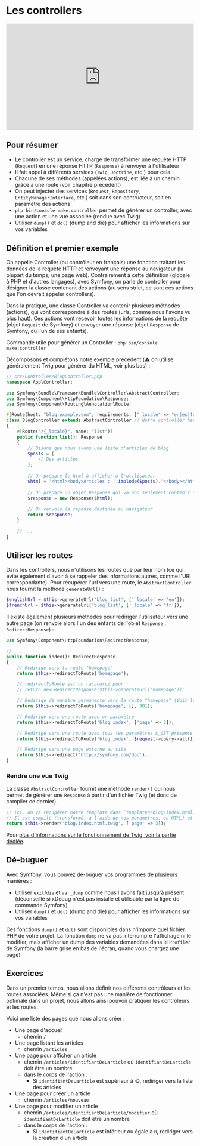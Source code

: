 # Les controllers

<div style="position: relative; padding-bottom: 56.25%; height: 0;"><iframe src="https://www.loom.com/embed/12a92f13e0354bfcbfc291f50222ca51" frameborder="0" webkitallowfullscreen mozallowfullscreen allowfullscreen style="position: absolute; top: 0; left: 0; width: 100%; height: 100%;"></iframe></div>

## Pour résumer

- Le controller est un service, chargé de transformer une requête HTTP (`Request`) en une réponse HTTP (`Response`) à renvoyer à l'utilisateur
- Il fait appel à différents services (`Twig`, `Doctrine`, etc.) pour cela
- Chacune de ses méthodes (appelées actions), est liée à un chemin grâce à une route (voir chapitre précédent)
- On peut injecter des services (`Request`, `Repository`, `EntityManagerInterface`, etc.) soit dans son contructeur, soit en paramètre des actions
- `php bin/console make:controller` permet de générer un controller, avec une action et une vue associée (rendue avec Twig)
- Utiliser `dump()` et `dd()` (dump and die) pour afficher les informations sur vos variables

## Définition et premier exemple

On appelle Controller (ou contrôleur en français) une fonction traitant les données de la requête HTTP et renvoyant une réponse au navigateur (la plupart du temps, une page web). Contrairement à cette définition (globale à PHP et d'autres langages), avec Symfony, on parle de controller pour désigner la classe contenant des actions (au sens strict, ce sont ces actions que l'on devrait appeler controllers).

Dans la pratique, une classe Controller va contenir plusieurs méthodes (actions), qui vont correspondre à des routes (urls, comme nous l'avons vu plus haut). Ces actions vont recevoir toutes les informations de la requête (objet `Request` de Symfony) et envoyer une réponse (objet `Response` de Symfony, ou l'un de ses enfants).

Commande utile pour générer un Controller : `php bin/console make:controller`

Décomposons et complétons notre exemple précédent (:warning: on utilise généralement Twig pour générer du HTML, voir plus bas) :

```php
// src/Controller/BlogController.php
namespace App\Controller;

use Symfony\Bundle\FrameworkBundle\Controller\AbstractController;
use Symfony\Component\HttpFoundation\Response;
use Symfony\Component\Routing\Annotation\Route;

#[Route(host: "blog.example.com", requirements: ["_locale" => "en|es|fr"], name: "blog_"]
class BlogController extends AbstractController // Notre controller hérite du AbstractController de Symfony, ce qui nous permet d'avoir plusieurs méthodes très utiles. Ca n'est toutefois pas obligatoire, nous pourrions tout à fait définir des controllers qui n'étendent pas AbstractController.
{
    #[Route("/{_locale}", name: "list")]
    public function list(): Response
    {
        // Disons que nous avons une liste d'articles de blog
        $posts = [
            // Des articles
        ];
        
        // On prépare le html à afficher à l'utilisateur
        $html = '<html><body>Articles : '.implode($posts).'</body></html>';
        
        // On prépare un objet Response qui va non seulement contenir notre html, mais également toutes les informations HTTP nécessaires (headers par exemple)
        $response = new Response($html);
        
        // On renvoie la réponse destinée au navigateur
        return $response;
    }
    
    // ...
}
```

## Utiliser les routes

Dans les controllers, nous n'utilisons les routes que par leur nom (ce qui évite également d'avoir à se rappeler des informations autres, comme l'URi correspondante).
Pour récupérer l'url vers une route, le `AbstractController` nous fournit la méthode `generateUrl()` :

```php
$englishUrl = $this->generateUrl('blog_list', ['_locale' => 'en']);
$frenchUrl = $this->generateUrl('blog_list', ['_locale' => 'fr']);
```

Il existe également plusieurs méthodes pour rediriger l'utilisateur vers une autre page (on renvoie alors l'un des enfants de l'objet `Response` : `RedirectResponse`) :

```php
use Symfony\Component\HttpFoundation\RedirectResponse;

// ...
public function index(): RedirectResponse
{
    // Redirige vers la route "homepage"
    return $this->redirectToRoute('homepage');

    // redirectToRoute est un raccourci pour :
    // return new RedirectResponse($this->generateUrl('homepage'));

    // Redirige de manière permanente vers la route "homepage" (Voir le statut HTTP 301)
    return $this->redirectToRoute('homepage', [], 301);

    // Redirige vers une route avec un paramètre
    return $this->redirectToRoute('blog_index', ['page' => 2]);

    // Redirige vers une route avec tous les paramètres $_GET présents
    return $this->redirectToRoute('blog_index', $request->query->all());

    // Redirige vers une page externe au site
    return $this->redirect('http://symfony.com/doc');
}
```

### Rendre une vue Twig

La classe `AbstractController` fournit une méthode `render()` qui nous permet de générer une `Response` à partir d'un fichier Twig (et donc de compiler ce dernier).

```php
// Ici, on va récupérer notre template dans `templates/blog/index.html.twig`
// Il est compilé (transformé, à l'aide de nos paramètres, en HTML) et renvoyé dans un objet Response
return $this->render('blog/index.html.twig', ['page' => 3]);
```

Pour [plus d'informations sur le fonctionnement de Twig, voir la partie dédiée]().

## Dé-buguer

Avec Symfony, vous pouvez dé-buguer vos programmes de plusieurs manières :
- Utiliser `exit`/`die` et `var_dump` comme nous l'avons fait jusqu'à présent (déconseillé si xDebug n'est pas installé et utilisable par la ligne de commande Symfony)
- Utiliser `dump()` et `dd()` (dump and die) pour afficher les informations sur vos variables

Ces fonctions `dump()` et `dd()` sont disponibles dans n'importe quel fichier PHP de votre projet.
La fonction `dump` ne va pas interrompre l'affichage ni le modifier, mais afficher un dump des variables demandées dans le `Profiler` de Symfony (la barre grise en bas de l'écran, quand vous chargez une page)

## Exercices

Dans un premier temps, nous allons définir nos différents contrôleurs et les routes associées. 
Même si ça n'est pas une manière de fonctionner optimale dans un projet, nous allons ainsi pouvoir pratiquer les contrôleurs et les routes.

Voici une liste des pages que nous allons créer :
- Une page d'accueil
  - chemin `/`
- Une page listant les articles
  - chemin `/articles`
- Une page pour afficher un article
  - chemin `/articles/identifiantDeLarticle` où `identifiantDeLarticle` doit être un nombre
  - dans le corps de l'action : 
    - Si `identifiantDeLarticle` est supérieur à `42`, rediriger vers la liste des articles
- Une page pour créer un article
  - chemin `/articles/nouveau`
- Une page pour modifier un article
  - chemin `/articles/identifiantDeLarticle/modifier` où `identifiantDeLarticle` doit être un nombre
  - dans le corps de l'action : 
    - Si `identifiantDeLarticle` est inférieur ou égale à `0`, rediriger vers la création d'un article
